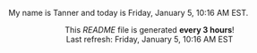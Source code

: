 My name is Tanner and today is Friday, January 5, 10:16 AM EST.

<p align="center">This <i>README</i> file is generated <b>every 3 hours</b>!</br>Last refresh: Friday, January 5, 10:16 AM EST<br /></p>
